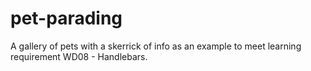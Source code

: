 # pet-parading

A gallery of pets with a skerrick of info as an example to meet learning requirement WD08 - Handlebars.